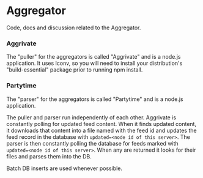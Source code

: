 # Aggregator
Code, docs and discussion related to the Aggregator.

### Aggrivate
The "puller" for the aggregators is called "Aggrivate" and is a node.js application.  It uses Iconv, so you will need to install your distribution's "build-essential" package prior to running npm install.

### Partytime
The "parser" for the aggregators is called "Partytime" and is a node.js application.


The puller and parser run independently of each other.  Aggrivate is constantly polling for updated feed content.  When it finds updated content, it downloads that content into a file named with the feed id
and updates the feed record in the database with `updated=<node id of this server>`.  The parser is then constantly polling the database for feeds marked with `updated=<node id of this server>`.  When any are
returned it looks for their files and parses them into the DB.

Batch DB inserts are used whenever possible.